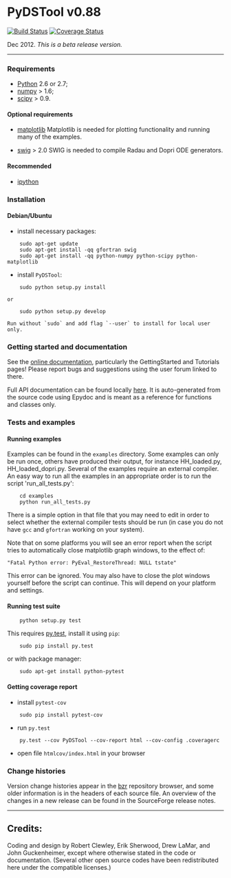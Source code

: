 PyDSTool v0.88
==============

[![Build Status](https://travis-ci.org/z2v/pydstool.png?branch=refactoring/funcspec)](https://travis-ci.org/z2v/pydstool) [![Coverage Status](https://coveralls.io/repos/z2v/pydstool/badge.png?branch=refactoring/funcspec)](https://coveralls.io/r/z2v/pydstool?branch=refactoring/funcspec)

Dec 2012. *This is a beta release version.*

* * * * *

### Requirements
* [Python](http://www.python.org) 2.6 or 2.7;
* [numpy](http://www.numpy.org) > 1.6;
* [scipy](http://www.scipy.org) > 0.9.

#### Optional requirements
* [matplotlib](http://www.matplotlib.org)
    Matplotlib is needed for plotting functionality and running many of the 
    examples.

* [swig](http://www.swig.org) > 2.0
    SWIG is needed to compile Radau and Dopri ODE generators.

#### Recommended
* [ipython](http://www.ipython.org)

### Installation
#### Debian/Ubuntu
* install necessary packages:
```
    sudo apt-get update
    sudo apt-get install -qq gfortran swig
    sudo apt-get install -qq python-numpy python-scipy python-matplotlib
```

* install `PyDSTool`:
```
    sudo python setup.py install
```
    or
```
    sudo python setup.py develop
```

    Run without `sudo` and add flag `--user` to install for local user only.

### Getting started and documentation

See the [online documentation](http://pydstool.sourceforge.net), particularly the GettingStarted and Tutorials pages! Please report bugs and suggestions using the user forum linked to there.

Full API documentation can be found locally [here](./html/index.html). It is auto-generated from the source code using Epydoc and is meant as a reference for functions and classes only.

### Tests and examples
#### Running examples
Examples can be found in the `examples` directory. Some examples can only be run once, others have produced their output, for instance HH\_loaded.py, HH\_loaded\_dopri.py. Several of the examples require an external compiler. An easy way to run all the examples in an appropriate order is to run the script
'run\_all\_tests.py': 
```
    cd examples
    python run_all_tests.py
```

There is a simple option in that file that you may need to edit in order to select whether the external compiler tests should be run (in case you do not have `gcc` and `gfortran` working on your system).

Note that on some platforms you will see an error report when the script tries to automatically close matplotlib graph windows, to the effect of:
```
"Fatal Python error: PyEval_RestoreThread: NULL tstate"
```
This error can be ignored. You may also have to close the plot windows yourself before the script can continue. This will depend on your platform and settings.

#### Running test suite
```
    python setup.py test
```

This requires [py.test](http://www.pytest.org), install it using `pip`:
```
    sudo pip install py.test
```
or with package manager:
```
    sudo apt-get install python-pytest
```

#### Getting coverage report
- install `pytest-cov`
```
    sudo pip install pytest-cov
```

- run `py.test`
```
    py.test --cov PyDSTool --cov-report html --cov-config .coveragerc
```

- open file `htmlcov/index.html` in your browser


### Change histories

Version change histories appear in the [bzr](http://pydstool.bzr.sourceforge.net/bzr/pydstool/changes) repository browser, and some older information is in the headers of each source file. An overview of the changes in a new release can be found in the SourceForge release notes.

* * * * *

Credits:
--------

Coding and design by Robert Clewley, Erik Sherwood, Drew LaMar, and John Guckenheimer, except where otherwise stated in the code or documentation. (Several other open source codes have been redistributed here under the compatible licenses.)
